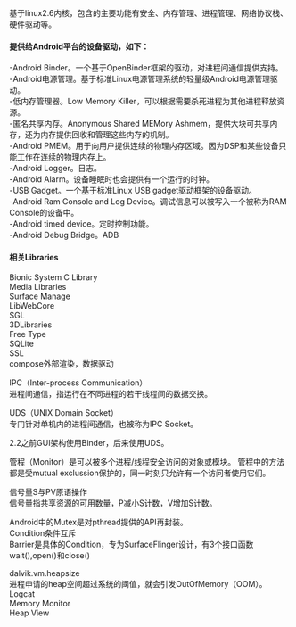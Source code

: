 基于linux2.6内核，包含的主要功能有安全、内存管理、进程管理、网络协议栈、硬件驱动等。

#### 提供给Android平台的设备驱动，如下：  
-Android Binder。一个基于OpenBinder框架的驱动，对进程间通信提供支持。  
-Android电源管理。基于标准Linux电源管理系统的轻量级Android电源管理驱动。  
-低内存管理器。Low Memory Killer，可以根据需要杀死进程为其他进程释放资源。  
-匿名共享内存。Anonymous Shared MEMory Ashmem，提供大块可共享内存，还为内存提供回收和管理这些内存的机制。  
-Android PMEM。用于向用户提供连续的物理内存区域。因为DSP和某些设备只能工作在连续的物理内存上。  
-Android Logger。日志。  
-Android Alarm。设备睡眠时也会提供有一个运行的时钟。  
-USB Gadget。一个基于标准Linux USB gadget驱动框架的设备驱动。  
-Android Ram Console and Log Device。调试信息可以被写入一个被称为RAM Console的设备中。  
-Android timed device。定时控制功能。  
-Android Debug Bridge。ADB


#### 相关Libraries  
Bionic System C Library  
Media Libraries  
Surface Manage  
LibWebCore  
SGL  
3DLibraries  
Free Type  
SQLite  
SSL  
compose外部渲染，数据驱动

IPC（Inter-process Communication）  
进程间通信，指运行在不同进程的若干线程间的数据交换。  

UDS（UNIX Domain Socket）  
专门针对单机内的进程间通信，也被称为IPC Socket。

2.2之前GUI架构使用Binder，后来使用UDS。  

管程（Monitor）是可以被多个进程/线程安全访问的对象或模块。
管程中的方法都是受mutual exclussion保护的，同一时刻只允许有一个访问者使用它们。  

信号量S与PV原语操作    
信号量指共享资源的可用数量，P减小S计数，V增加S计数。   

Android中的Mutex是对pthread提供的API再封装。  
Condition条件互斥  
Barrier是具体的Condition，专为SurfaceFlinger设计，有3个接口函数wait(),open()和close()  

dalvik.vm.heapsize  
进程申请的heap空间超过系统的阈值，就会引发OutOfMemory（OOM）。  
Logcat  
Memory Monitor  
Heap View 



